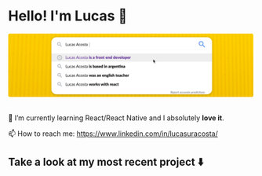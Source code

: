 # Hello! I'm Lucas :wave: #

![Lucas Acosta's banner](https://github.com/lucasacostaa/lucasacostaa/raw/main/assets/header-banner-4.png)⠀

🌱 I’m currently learning React/React Native and I absolutely **love it**.

📫 How to reach me: https://www.linkedin.com/in/lucasuracosta/

## Take a look at my most recent project :arrow_down:

<!---
lucasacostaa/lucasacostaa is a ✨ special ✨ repository because its `README.md` (this file) appears on your GitHub profile.
You can click the Preview link to take a look at your changes.
--->
